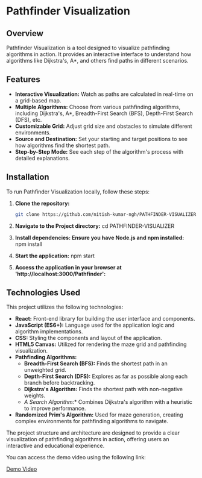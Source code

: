 # Pathfinder Visualization

## Overview
Pathfinder Visualization is a tool designed to visualize pathfinding algorithms in action. It provides an interactive interface to understand how algorithms like Dijkstra's, A*, and others find paths in different scenarios.



## Features
- **Interactive Visualization:** Watch as paths are calculated in real-time on a grid-based map.
- **Multiple Algorithms:** Choose from various pathfinding algorithms, including Dijkstra's, A*, Breadth-First Search (BFS), Depth-First Search (DFS), etc.
- **Customizable Grid:** Adjust grid size and obstacles to simulate different environments.
- **Source and Destination:** Set your starting and target positions to see how algorithms find the shortest path.
- **Step-by-Step Mode:** See each step of the algorithm's process with detailed explanations.

## Installation
To run Pathfinder Visualization locally, follow these steps:

1. **Clone the repository:**
   ```bash
   git clone https://github.com/nitish-kumar-ngh/PATHFINDER-VISUALIZER.git

2. **Navigate to the Project directory:**
  cd PATHFINDER-VISUALIZER

3. **Install dependencies: Ensure you have Node.js and npm installed:**
  npm install
4. **Start the application:**
  npm start
5. **Access the application in your browser at 'http://localhost:3000/Pathfinder':**
## Technologies Used

This project utilizes the following technologies:

- **React:** Front-end library for building the user interface and components.
- **JavaScript (ES6+):** Language used for the application logic and algorithm implementations.
- **CSS:** Styling the components and layout of the application.
- **HTML5 Canvas:** Utilized for rendering the maze grid and pathfinding visualization.
- **Pathfinding Algorithms:**
  - **Breadth-First Search (BFS):** Finds the shortest path in an unweighted grid.
  - **Depth-First Search (DFS):** Explores as far as possible along each branch before backtracking.
  - **Dijkstra's Algorithm:** Finds the shortest path with non-negative weights.
  - **A* Search Algorithm:** Combines Dijkstra's algorithm with a heuristic to improve performance.
- **Randomized Prim's Algorithm:** Used for maze generation, creating complex environments for pathfinding algorithms to navigate.



The project structure and architecture are designed to provide a clear visualization of pathfinding algorithms in action, offering users an interactive and educational experience.



<p>You can access the demo video using the following link:
</p>
<a href="https://drive.google.com/file/d/181vHXhBWSacxAq2d3G9m4VCAHxj6vnhu/view?usp=sharing" target="_blank">Demo Video</a>



